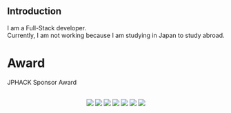 
<H2>Introduction</H2>
I am a Full-Stack developer.</br>
Currently, I am not working because I am studying in Japan to study abroad.

<div>
  <h1>Award</h1>
  <p>JPHACK Sponsor Award</p>
</div>


<div align='center'>
</br>
  <img src="https://img.shields.io/badge/Python-3766AB?style=flat-square&logo=Python&logoColor=white"/></a>
  <img src="https://img.shields.io/badge/HTML5-E34F26?style=flat-square&logo=HTML5&logoColor=white"/></a>
  <img src="https://img.shields.io/badge/React-61DAFB?style=flat-square&logo=React&logoColor=white"/></a>
  <img src="https://img.shields.io/badge/Node.js-339933?style=flat-square&logo=Node.js&logoColor=white"/></a>
  <img src="https://img.shields.io/badge/C++-00599C?style=flat-square&logo=Cplusplus&logoColor=white"/></a>
  <img src="https://img.shields.io/badge/Rust-000000?style=flat-square&logo=Rust&logoColor=white"/></a>
   <img src="https://img.shields.io/badge/MySQL-4479A1?style=flat-square&logo=MySQL&logoColor=white"/>

</div>
